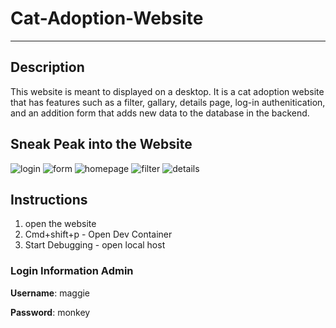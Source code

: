 # Cat-Adoption-Website
____ 

## Description
This website is meant to displayed on a desktop. It is a cat adoption website that has features such as a filter, gallary, details page, log-in authenitication, and an addition form that adds new data to the database in the backend. 

## Sneak Peak into the Website 
![login]()
![form]()
![homepage]()
![filter]()
![details]()

## Instructions 
1. open the website
2. Cmd+shift+p - Open Dev Container
3. Start Debugging - open local host

### Login Information Admin 

**Username**: maggie

**Password**: monkey

